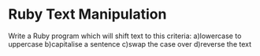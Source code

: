 # Ruby Text Manipulation
Write a Ruby program which will shift text to this criteria:
a)lowercase to uppercase 
b)capitalise a sentence
c)swap the case over
d)reverse the text
